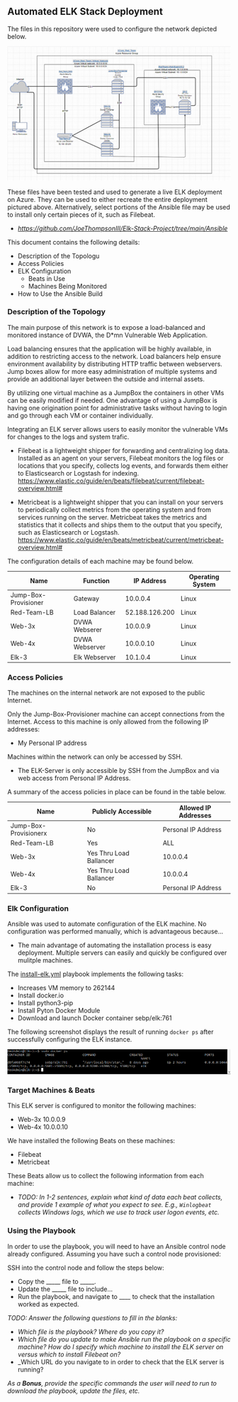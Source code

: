 ## Automated ELK Stack Deployment

The files in this repository were used to configure the network depicted below.

![Images/Elk_Stack_Diagram.png](Images/Elk_Stack_Diagram.png)

These files have been tested and used to generate a live ELK deployment on Azure. They can be used to either recreate the entire deployment pictured above. Alternatively, select portions of the Ansible file may be used to install only certain pieces of it, such as Filebeat.

  - _https://github.com/JoeThompsonIII/Elk-Stack-Project/tree/main/Ansible_

This document contains the following details:
- Description of the Topologu
- Access Policies
- ELK Configuration
  - Beats in Use
  - Machines Being Monitored
- How to Use the Ansible Build


### Description of the Topology

The main purpose of this network is to expose a load-balanced and monitored instance of DVWA, the D*mn Vulnerable Web Application.

Load balancing ensures that the application will be highly available, in addition to restricting access to the network.
Load balancers help ensure environment availability by distributing HTTP traffic between webservers. Jump boxes allow for more easy administration of multiple systems and provide an additional layer between the outside and internal assets.

By utilizing one virtual machine as a JumpBox the containers in other VMs can be easily modified if needed. One advantage of using a JumpBox is having one origination point for administrative tasks without having to login and go through each VM or container individually. 

Integrating an ELK server allows users to easily monitor the vulnerable VMs for changes to the logs and system trafic.
- Filebeat is a lightweight shipper for forwarding and centralizing log data. Installed as an agent on your servers, Filebeat monitors the log files or locations that you specify, collects log events, and forwards them either to Elasticsearch or Logstash for indexing. https://www.elastic.co/guide/en/beats/filebeat/current/filebeat-overview.html#

- Metricbeat is a lightweight shipper that you can install on your servers to periodically collect metrics from the operating system and from services running on the server. Metricbeat takes the metrics and statistics that it collects and ships them to the output that you specify, such as Elasticsearch or Logstash. https://www.elastic.co/guide/en/beats/metricbeat/current/metricbeat-overview.html#

The configuration details of each machine may be found below.

| Name     | Function | IP Address | Operating System |
|----------|----------|------------|------------------|
| Jump-Box-Provisioner | Gateway      | 10.0.0.4   | Linux            |
| Red-Team-LB | Load Balancer| 52.188.126.200   | Linux            |
| Web-3x   | DVWA Webserer  | 10.0.0.9     | Linux            |
| Web-4x   | DVWA Webserver | 10.0.0.10  | Linux            |
| Elk-3    | Elk Webserver  | 10.1.0.4  | Linux            |

### Access Policies

The machines on the internal network are not exposed to the public Internet. 

Only the Jump-Box-Provisioner machine can accept connections from the Internet. Access to this machine is only allowed from the following IP addresses:
- My Personal IP address

Machines within the network can only be accessed by SSH.
- The ELK-Server is only accessible by SSH from the JumpBox and via web access from Personal IP Address.

A summary of the access policies in place can be found in the table below.

| Name     | Publicly Accessible | Allowed IP Addresses |
|----------|---------------------|----------------------|
| Jump-Box-Provisionerx | No              | Personal IP Address    |
| Red-Team-LB | Yes |  ALL |
| Web-3x         | Yes Thru Load Ballancer|  10.0.0.4 |
| Web-4x         | Yes Thru Load Ballancer |  10.0.0.4 |
| Elk-3         |  No   | Personal IP Address |

### Elk Configuration

Ansible was used to automate configuration of the ELK machine. No configuration was performed manually, which is advantageous because...
- The main advantage of automating the installation process is easy deployment. Multiple servers can easily and quickly be configured over mulitple machines.

The [install-elk.yml](https://github.com/JoeThompsonIII/Elk-Stack-Project/blob/main/Ansible/install-elk.yml) playbook implements the following tasks:
- Increases VM memory to 262144
- Install docker.io
- Install python3-pip
- Install Pyton Docker Module
- Download and launch Docker container sebp/elk:761

The following screenshot displays the result of running `docker ps` after successfully configuring the ELK instance.

![Images/docker_ps_output.png](Images/docker_ps_output.png)

### Target Machines & Beats
This ELK server is configured to monitor the following machines:
- Web-3x 10.0.0.9
- Web-4x 10.0.0.10

We have installed the following Beats on these machines:
- Filebeat
- Metricbeat

These Beats allow us to collect the following information from each machine:
- _TODO: In 1-2 sentences, explain what kind of data each beat collects, and provide 1 example of what you expect to see. E.g., `Winlogbeat` collects Windows logs, which we use to track user logon events, etc._

### Using the Playbook
In order to use the playbook, you will need to have an Ansible control node already configured. Assuming you have such a control node provisioned: 

SSH into the control node and follow the steps below:
- Copy the _____ file to _____.
- Update the _____ file to include...
- Run the playbook, and navigate to ____ to check that the installation worked as expected.

_TODO: Answer the following questions to fill in the blanks:_
- _Which file is the playbook? Where do you copy it?_
- _Which file do you update to make Ansible run the playbook on a specific machine? How do I specify which machine to install the ELK server on versus which to install Filebeat on?_
- _Which URL do you navigate to in order to check that the ELK server is running?

_As a **Bonus**, provide the specific commands the user will need to run to download the playbook, update the files, etc._
